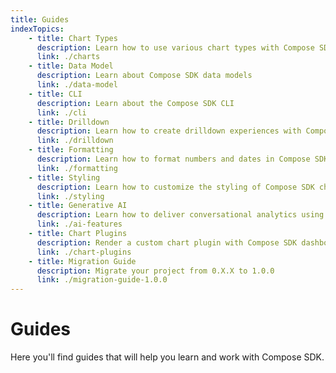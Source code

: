 ```yaml
---
title: Guides
indexTopics:
    - title: Chart Types
      description: Learn how to use various chart types with Compose SDK
      link: ./charts
    - title: Data Model
      description: Learn about Compose SDK data models
      link: ./data-model
    - title: CLI
      description: Learn about the Compose SDK CLI
      link: ./cli
    - title: Drilldown
      description: Learn how to create drilldown experiences with Compose SDK charts
      link: ./drilldown
    - title: Formatting
      description: Learn how to format numbers and dates in Compose SDK charts
      link: ./formatting
    - title: Styling
      description: Learn how to customize the styling of Compose SDK charts
      link: ./styling
    - title: Generative AI
      description: Learn how to deliver conversational analytics using large language models (Beta)
      link: ./ai-features
    - title: Chart Plugins
      description: Render a custom chart plugin with Compose SDK dashboards
      link: ./chart-plugins
    - title: Migration Guide
      description: Migrate your project from 0.X.X to 1.0.0
      link: ./migration-guide-1.0.0
---
```


# Guides

Here you'll find guides that will help you learn and work with Compose SDK.

<SectionIndex />
